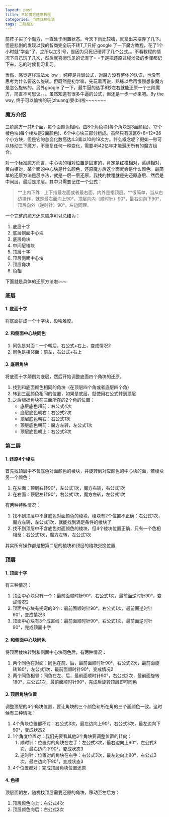 ```yaml
---
layout: post
title: 三阶魔方还原教程
categories: 当然我在扯淡
tags: 三阶魔方
---
```


前阵子买了个魔方，一直处于闲置状态。今天下雨比较嗨，就拿出来摆弄了几下。但是悲剧的发现以我的智商完全玩不转T_T只好 google 了一下魔方教程，花了1个小时就“学会”了。之所以加引号，是因为只死记硬背了几个公式。。不看教程的情况下自己玩了几次，然后就喜闻乐见的记混了= =于是把还原过程涉及的步骤都记下来，忘的时候复习复习。

当然，感觉这样玩法太 low ，纯粹是背诵公式，对魔方没有整体的认识，也没有思考为什么要这么旋转。但既然是初学嘛，先玩着再说，熟练以后再慢慢想象魔方是怎么旋转的。另外google 了一下，最牛逼的选手8秒左右就能还原一个三阶魔方，简直不可思议。。。虽然知道有很多牛逼的公式，但还是一步一步来吧。By the way, 终于可以愉快的玩(zhuang)耍(bi)啦~~~~~~~

### 魔方介绍

三阶魔方一共6个面，每个面颜色相同。由8个角色块(每个角块是3面颜色)、12个棱色块(每个棱块是2面颜色)、6个中心块三部分组成。虽然只有区区6+8+12=26个小方块，但是它的总变化数高达4.3乘以10的19次方。什么概念呢？假如一秒可以转动三下魔方，不重复任何一种变化，需要4542亿年才能遍历所有的魔方组合。

对一个标准魔方而言，中心块的相对位置是固定的，肯定是红橙相对，蓝绿相对，黄白相对，某个面的中心块是什么颜色，还原魔方后这个面就会是什么颜色。最简单的还原方法是层序法，就是一层一层还原，我找的教程就是先还原底层、然后是中间层，最后是顶层。其中只需要记住一个公式：

> **上内下外：上下指最左面或者最右面，内外是指顶层。**很简单，当从右边操作，就是最右面向上90°，顶层向内（顺时针）90°，最右边向下90°，顶层向外（逆时针）90°。左边同理。

一个完整的魔方还原顺序可以总结为：

1. 底层十字
2. 底层侧面中心块
3. 底层角块
4. 中间层棱块
5. 顶层十字
6. 顶层侧面中心块
7. 顶层角块
8. 色相

下面就是具体的还原方法啦~~~

### 底层

#### 1. 底面十字

将底面拼成一个十字块，没啥难度。

#### 2. 和侧面中心块同色

1. 同色是对面：一个朝后，右公式+右上，变成情况2
2. 同色是相邻面：前左，右公式+右上

#### 3. 底层角块

将底面十字颠倒为底层，然后开始调整底面四个角块的还原。

1. 找到和底面颜色相同的角块（在顶层四个角或者底层四个角）
2. 转到三面颜色相同的位置，如果是底层，就使用右公式转到顶层
3. 之后根据角块在三面所在的2个角的位置：
    * 底层底色超前：右公式4次
    * 底层底色朝右：右公式2次
    * 顶层底色朝右：右公式1次
    * 顶层底色朝前：魔方左转，左公式1次
    * 顶层底色朝上：右公式3次

### 第二层

#### 1. 还原4个棱块

首先找顶层中不含底色对面颜色的棱块，并旋转到对应颜色的中心块的面，若棱块另一个颜色：

1. 在左面：顶层右转90°，左公式1次，魔方右转，右公式1次
2. 在右面：顶层左转90°，右公式1次，魔方左转，左公式1次

有两种特殊情况：

1. 找不到顶层中不含底色对面颜色的棱块，棱块有2个位置不正确：右公式1次，魔方左转，左公式1次，就能找到满足条件的棱块了
2. 找不到顶层中不含底色对面颜色的棱块，但4个棱块位置正确，只有一个色相相反：右公式1次，魔方左转，左公式1次

其实所有操作都是把第二层的棱块和顶层的棱块交换位置

### 顶层

#### 1. 顶面十字

有三种情况：

1. 顶面中心块只有一个：最前面顺时针90°，右公式1次，最前面逆时针90°，变成情况2
2. 顶面中心块有拐弯的3个：最前面顺时针90°，右公式1次，最前面逆时针90°，变成情况3
3. 顶面中心块有3个成直线：最前面顺时针90°，右公式1次，最前面逆时针90°，完成顶面十字

#### 2. 和侧面中心块同色

将顶面棱块转到和侧面中心块同色后，有两种情况：

1. 两个同色在对面：同色在前、后，最前面顺时针90°，右公式2次，最前面旋转180°，左公式1次，最前面顺时针90°，变成情况2
2. 两个同色相邻：同色在左、后，最前面顺时针90°，右公式2次，最前面旋转180°，左公式1次，最前面顺时针90°，完成后旋转顶层即可同色

#### 3. 顶层角块位置

调整顶层的4个角块位置，要让角块的三个颜色和所在角的三个面颜色一致。这时候有三种情况：

1. 4个角块位置都不对：右公式3次，最左边向上90°，右公式3次，最左边向下90°，变成状态2
2. 1个角度位置对：我们先要看其他3个角块要调整位置的转向：
    1. 顺时针：位置对的角块在左手：左公式3次，最右边向上90°，左公式3次，最右边向下90°，变成状态3
    2. 逆时针：位置对的角块在右手：右公式3次，最左边向上90°，右公式3次，最左边向下90°，变成状态3
3. 4个位置都对：完成顶层角块位置还原

#### 4. 色相

顶层面朝左，随机找顶层需要还原的角块，移动至左后方：

1. 顶层颜色向上：右公式4次
2. 顶层颜色向后：右公式2次